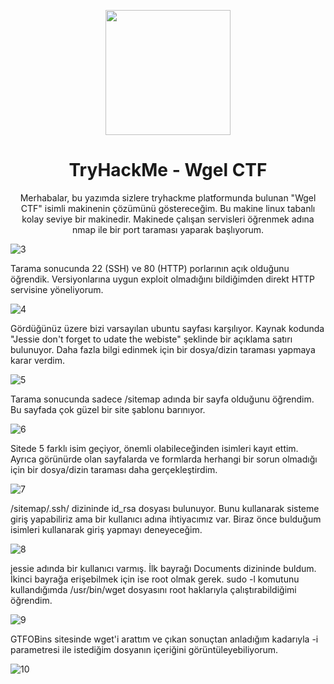 <p align="center"><img width="200px" src="https://tryhackme-images.s3.amazonaws.com/room-icons/8116d1d52d3a63dd1e7c2e7ddce8a0d5.png"></p>
<h1 align="center">TryHackMe - Wgel CTF</h1>

<p align="center">Merhabalar, bu yazımda sizlere tryhackme platformunda bulunan "Wgel CTF" isimli makinenin çözümünü göstereceğim. Bu makine linux tabanlı kolay seviye bir makinedir. Makinede çalışan servisleri öğrenmek adına nmap ile bir port taraması yaparak başlıyorum.</p>

![3](https://github.com/Johnql7/writeups/assets/165813191/834d0330-a791-4926-8461-44440f26e9c2)

Tarama sonucunda 22 (SSH) ve 80 (HTTP) porlarının açık olduğunu öğrendik. Versiyonlarına uygun exploit olmadığını bildiğimden direkt HTTP servisine yöneliyorum.

![4](https://github.com/Johnql7/writeups/assets/165813191/b2273373-0bf2-4930-a1e3-a7d615882c8c)

Gördüğünüz üzere bizi varsayılan ubuntu sayfası karşılıyor. Kaynak kodunda "Jessie don't forget to udate the webiste" şeklinde bir açıklama satırı bulunuyor. Daha fazla bilgi edinmek için bir dosya/dizin taraması yapmaya karar verdim.

![5](https://github.com/Johnql7/writeups/assets/165813191/4e72d36a-edf4-478c-9bf1-5355af241da1)

Tarama sonucunda sadece /sitemap adında bir sayfa olduğunu öğrendim. Bu sayfada çok güzel bir site şablonu barınıyor.

![6](https://github.com/Johnql7/writeups/assets/165813191/4129a089-4689-4f9b-a2af-ff62a5480685)

Sitede 5 farklı isim geçiyor, önemli olabileceğinden isimleri kayıt ettim. Ayrıca görünürde olan sayfalarda ve formlarda herhangi bir sorun olmadığı için bir dosya/dizin taraması daha gerçekleştirdim.

![7](https://github.com/Johnql7/writeups/assets/165813191/a28fc69c-1ee6-4d3a-88f6-f9ef673f606b)

/sitemap/.ssh/ dizininde id_rsa dosyası bulunuyor. Bunu kullanarak sisteme giriş yapabiliriz ama bir kullanıcı adına ihtiyacımız var. Biraz önce bulduğum isimleri kullanarak giriş yapmayı deneyeceğim.

![8](https://github.com/Johnql7/writeups/assets/165813191/d45223aa-43c4-4f6d-8b41-7f8375780a46)

jessie adında bir kullanıcı varmış. İlk bayrağı Documents dizininde buldum. İkinci bayrağa erişebilmek için ise root olmak gerek. sudo -l komutunu kullandığımda /usr/bin/wget dosyasını root haklarıyla çalıştırabildiğimi öğrendim.

![9](https://github.com/Johnql7/writeups/assets/165813191/aa573851-f22c-468c-a82e-bc116828fddd)

GTFOBins sitesinde wget'i arattım ve çıkan sonuçtan anladığım kadarıyla -i parametresi ile istediğim dosyanın içeriğini görüntüleyebiliyorum.

![10](https://github.com/Johnql7/writeups/assets/165813191/25d1bedd-408a-4500-b71c-7afb26a84502)
